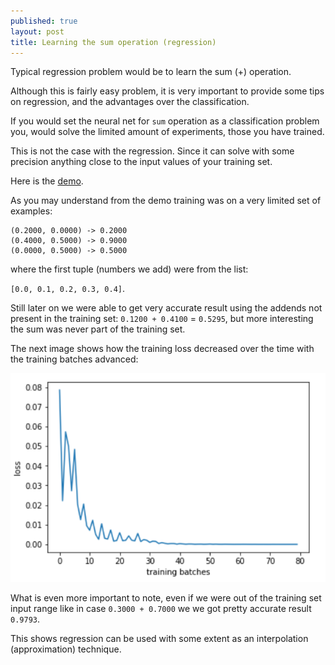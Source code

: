 ```yaml
---
published: true
layout: post
title: Learning the sum operation (regression)
---
```


Typical regression problem would be to learn the sum (+) operation.

Although this is fairly easy problem, it is very important to provide some tips on regression, and the advantages over the classification.

If you would set the neural net for `sum` operation as a classification problem you, would solve the limited amount of experiments, those you have trained. 

This is not the case with the regression. Since it can solve with some precision anything close to the input values of your training set.

Here is the [demo](https://gist.github.com/dejanbatanjac/81c60e579849c07b8c9e93cf6a9797b5).

As you may understand from the demo training was on a very limited set of examples:

```
(0.2000, 0.0000) -> 0.2000
(0.4000, 0.5000) -> 0.9000
(0.0000, 0.5000) -> 0.5000
```
where the first tuple (numbers we add) were from the list:

`[0.0, 0.1, 0.2, 0.3, 0.4]`.

Still later on we were able to get very accurate result using the addends not present in the training set: `0.1200 + 0.4100` = `0.5295`, but more interesting the sum was never part of the training set.

The next image shows how the training loss decreased over the time with the training batches advanced:

![IMG](/images/sum1.PNG)

What is even more important to note, even if we were out of the training set input range like in case `0.3000 + 0.7000` we we got pretty accurate result `0.9793`.

This shows regression can be used with some extent as an interpolation (approximation) technique.